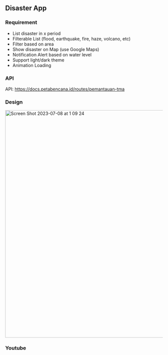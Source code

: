 ## Disaster App
### Requirement
- List disaster in x period
- Filterable List (flood, earthquake, fire, haze, volcano, etc)
- Filter based on area 
- Show disaster on Map (use Google Maps)
- Notification Alert based on water level
- Support light/dark theme
- Animation Loading

### API
API: https://docs.petabencana.id/routes/pemantauan-tma 

### Design

<img width="728" alt="Screen Shot 2023-07-08 at 1 09 24" src="https://github.com/GG-3-0-Mobile-Engineering/mobile-engineering/assets/22597869/04e8bf30-d912-488e-8a7c-268e818eee76">

### Youtube
